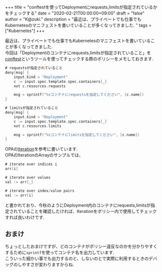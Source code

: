 +++
title = "conftestを使ってDeploymentにrequests,limitsが指定されているかをチェックする"
date = "2020-02-21T00:00:00+09:00"
draft = "false"
author = "K@zuki."
description = "最近は、プライベートでも仕事でもKubernetesのマニフェストを書いていることが多くなってきました. "
tags = ["Kubernetes"]
+++

最近は、プライベートでも仕事でもKubernetesのマニフェストを書いていることが多くなってきました.  
今回は「Deploymentのコンテナにrequests,limitsが指定されていること」を[conftest](https://github.com/instrumenta/conftest)というツールを使ってチェックする際のポリシーをメモしておきます.

```go
# requestsが指定されていること
deny[msg] {
	input.kind = "Deployment"
	c := input.spec.template.spec.containers[_]
	not c.resources.requests

	msg = sprintf("%sコンテナにrequestsを指定してください", [c.name])
}

# limitsが指定されていること
deny[msg] {
	input.kind = "Deployment"
	c := input.spec.template.spec.containers[_]
	not c.resources.limits

	msg = sprintf("%sコンテナにlimitsを指定してください", [c.name])
}
```

OPAの[Iteration](https://www.openpolicyagent.org/docs/latest/policy-cheatsheet/#iteration)を参考に書いています.  
OPAのIterationのArrayのサンプルでは、

```go
# iterate over indices i
arr[i]

# iterate over values
val := arr[_]

# iterate over index/value pairs
val := arr[i]
```

と書かれており、今秋のようにDeployment内のコンテナにrequests,limitsが指定されていることを確認したければ、Iterationをポリシー内で使用してチェックすれば良いわけです.

## おまけ
ちょっとしたおまけですが、どのコンテナがポリシー違反なのかを分かりやすくするために`sprintf`を使ってコンテナ名を出力しています.  
こういった細かい事でも出力するのと、しないのとで実際に利用するときのデバッグのしやすさが変わりますからね.
